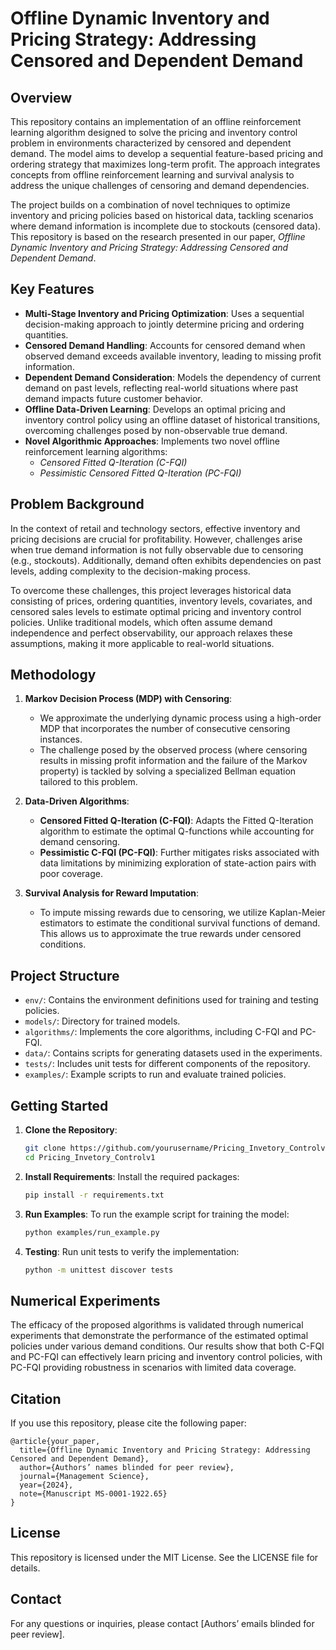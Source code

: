 # Offline Dynamic Inventory and Pricing Strategy: Addressing Censored and Dependent Demand

## Overview

This repository contains an implementation of an offline reinforcement learning algorithm designed to solve the pricing and inventory control problem in environments characterized by censored and dependent demand. The model aims to develop a sequential feature-based pricing and ordering strategy that maximizes long-term profit. The approach integrates concepts from offline reinforcement learning and survival analysis to address the unique challenges of censoring and demand dependencies.

The project builds on a combination of novel techniques to optimize inventory and pricing policies based on historical data, tackling scenarios where demand information is incomplete due to stockouts (censored data). This repository is based on the research presented in our paper, *Offline Dynamic Inventory and Pricing Strategy: Addressing Censored and Dependent Demand*.

## Key Features

- **Multi-Stage Inventory and Pricing Optimization**: Uses a sequential decision-making approach to jointly determine pricing and ordering quantities.
- **Censored Demand Handling**: Accounts for censored demand when observed demand exceeds available inventory, leading to missing profit information.
- **Dependent Demand Consideration**: Models the dependency of current demand on past levels, reflecting real-world situations where past demand impacts future customer behavior.
- **Offline Data-Driven Learning**: Develops an optimal pricing and inventory control policy using an offline dataset of historical transitions, overcoming challenges posed by non-observable true demand.
- **Novel Algorithmic Approaches**: Implements two novel offline reinforcement learning algorithms:
  - *Censored Fitted Q-Iteration (C-FQI)*
  - *Pessimistic Censored Fitted Q-Iteration (PC-FQI)*

## Problem Background

In the context of retail and technology sectors, effective inventory and pricing decisions are crucial for profitability. However, challenges arise when true demand information is not fully observable due to censoring (e.g., stockouts). Additionally, demand often exhibits dependencies on past levels, adding complexity to the decision-making process.

To overcome these challenges, this project leverages historical data consisting of prices, ordering quantities, inventory levels, covariates, and censored sales levels to estimate optimal pricing and inventory control policies. Unlike traditional models, which often assume demand independence and perfect observability, our approach relaxes these assumptions, making it more applicable to real-world situations.

## Methodology

1. **Markov Decision Process (MDP) with Censoring**:
   - We approximate the underlying dynamic process using a high-order MDP that incorporates the number of consecutive censoring instances.
   - The challenge posed by the observed process (where censoring results in missing profit information and the failure of the Markov property) is tackled by solving a specialized Bellman equation tailored to this problem.

2. **Data-Driven Algorithms**:
   - **Censored Fitted Q-Iteration (C-FQI)**: Adapts the Fitted Q-Iteration algorithm to estimate the optimal Q-functions while accounting for demand censoring.
   - **Pessimistic C-FQI (PC-FQI)**: Further mitigates risks associated with data limitations by minimizing exploration of state-action pairs with poor coverage.

3. **Survival Analysis for Reward Imputation**:
   - To impute missing rewards due to censoring, we utilize Kaplan-Meier estimators to estimate the conditional survival functions of demand. This allows us to approximate the true rewards under censored conditions.

## Project Structure

- `env/`: Contains the environment definitions used for training and testing policies.
- `models/`: Directory for trained models.
- `algorithms/`: Implements the core algorithms, including C-FQI and PC-FQI.
- `data/`: Contains scripts for generating datasets used in the experiments.
- `tests/`: Includes unit tests for different components of the repository.
- `examples/`: Example scripts to run and evaluate trained policies.

## Getting Started

1. **Clone the Repository**:
   ```bash
   git clone https://github.com/yourusername/Pricing_Invetory_Controlv1.git
   cd Pricing_Invetory_Controlv1
   ```

2. **Install Requirements**:
   Install the required packages:
   ```bash
   pip install -r requirements.txt
   ```

3. **Run Examples**:
   To run the example script for training the model:
   ```bash
   python examples/run_example.py
   ```

4. **Testing**:
   Run unit tests to verify the implementation:
   ```bash
   python -m unittest discover tests
   ```

## Numerical Experiments

The efficacy of the proposed algorithms is validated through numerical experiments that demonstrate the performance of the estimated optimal policies under various demand conditions. Our results show that both C-FQI and PC-FQI can effectively learn pricing and inventory control policies, with PC-FQI providing robustness in scenarios with limited data coverage.

## Citation

If you use this repository, please cite the following paper:

```
@article{your_paper,
  title={Offline Dynamic Inventory and Pricing Strategy: Addressing Censored and Dependent Demand},
  author={Authors’ names blinded for peer review},
  journal={Management Science},
  year={2024},
  note={Manuscript MS-0001-1922.65}
}
```

## License

This repository is licensed under the MIT License. See the LICENSE file for details.

## Contact

For any questions or inquiries, please contact [Authors’ emails blinded for peer review].

